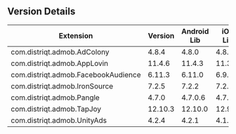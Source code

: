 ## Version Details

| Extension | Version | Android Lib | iOS Lib |
| --- | --- | --- | --- |
| com.distriqt.admob.AdColony | 4.8.4 | 4.8.0 | 4.8.0 |
| com.distriqt.admob.AppLovin | 11.4.6 | 11.4.3 | 11.3.2 |
| com.distriqt.admob.FacebookAudience | 6.11.3 | 6.11.0 | 6.9.0 |
| com.distriqt.admob.IronSource | 7.2.5 | 7.2.2 | 7.2.1.2 |
| com.distriqt.admob.Pangle | 4.7.0 | 4.7.0.6 | 4.7.0.6 |
| com.distriqt.admob.TapJoy | 12.10.3 | 12.10.0 | 12.9.1 |
| com.distriqt.admob.UnityAds | 4.2.4 | 4.2.1 | 4.1.0 |
